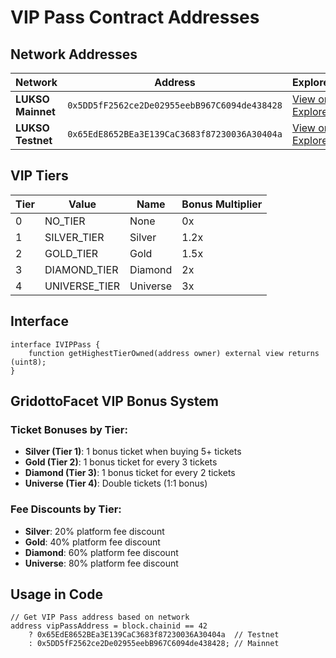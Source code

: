 # VIP Pass Contract Addresses

## Network Addresses

| Network | Address | Explorer |
|---------|---------|----------|
| **LUKSO Mainnet** | `0x5DD5fF2562ce2De02955eebB967C6094de438428` | [View on Explorer](https://explorer.lukso.network/address/0x5DD5fF2562ce2De02955eebB967C6094de438428) |
| **LUKSO Testnet** | `0x65EdE8652BEa3E139CaC3683f87230036A30404a` | [View on Explorer](https://explorer.execution.testnet.lukso.network/address/0x65EdE8652BEa3E139CaC3683f87230036A30404a) |

## VIP Tiers

| Tier | Value | Name | Bonus Multiplier |
|------|-------|------|------------------|
| 0 | NO_TIER | None | 0x |
| 1 | SILVER_TIER | Silver | 1.2x |
| 2 | GOLD_TIER | Gold | 1.5x |
| 3 | DIAMOND_TIER | Diamond | 2x |
| 4 | UNIVERSE_TIER | Universe | 3x |

## Interface

```solidity
interface IVIPPass {
    function getHighestTierOwned(address owner) external view returns (uint8);
}
```

## GridottoFacet VIP Bonus System

### Ticket Bonuses by Tier:
- **Silver (Tier 1)**: 1 bonus ticket when buying 5+ tickets
- **Gold (Tier 2)**: 1 bonus ticket for every 3 tickets
- **Diamond (Tier 3)**: 1 bonus ticket for every 2 tickets  
- **Universe (Tier 4)**: Double tickets (1:1 bonus)

### Fee Discounts by Tier:
- **Silver**: 20% platform fee discount
- **Gold**: 40% platform fee discount
- **Diamond**: 60% platform fee discount
- **Universe**: 80% platform fee discount

## Usage in Code

```solidity
// Get VIP Pass address based on network
address vipPassAddress = block.chainid == 42 
    ? 0x65EdE8652BEa3E139CaC3683f87230036A30404a  // Testnet
    : 0x5DD5fF2562ce2De02955eebB967C6094de438428; // Mainnet
```